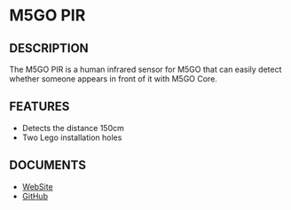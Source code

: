 # M5GO PIR 

## DESCRIPTION

The M5GO PIR is a human infrared sensor for M5GO that can easily detect whether someone appears in front of it with M5GO Core. 

## FEATURES

- Detects the distance 150cm
- Two Lego installation holes

## DOCUMENTS

- [WebSite](https://m5stack.com)
- [GitHub](https://github.com/m5stack/M5GO)